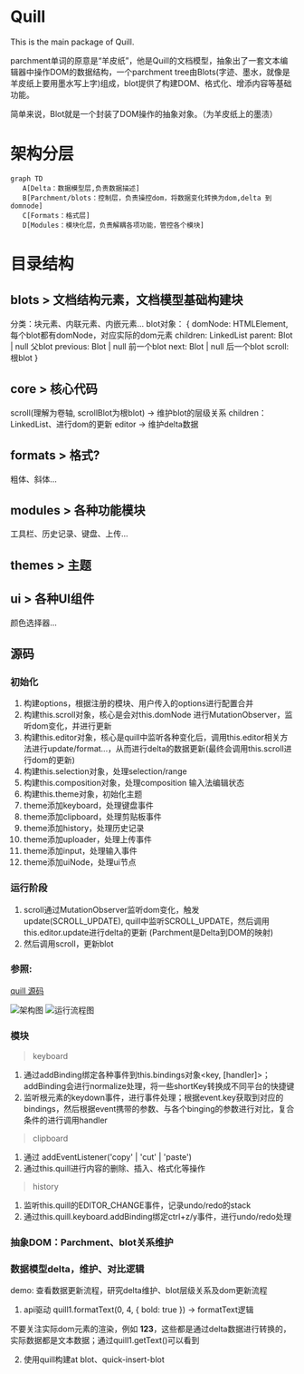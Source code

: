 # Quill

This is the main package of Quill.

parchment单词的原意是“羊皮纸”，他是Quill的文档模型，抽象出了一套文本编辑器中操作DOM的数据结构，一个parchment tree由Blots(字迹、墨水，就像是羊皮纸上要用墨水写上字)组成，blot提供了构建DOM、格式化、增添内容等基础功能。

简单来说，Blot就是一个封装了DOM操作的抽象对象。（为羊皮纸上的墨渍）

# 架构分层

```mermaid
graph TD
   A[Delta：数据模型层,负责数据描述]
   B[Parchment/blots：控制层，负责操控dom，将数据变化转换为dom,delta 到 domnode]
   C[Formats：格式层]
   D[Modules：模块化层，负责解耦各项功能，管控各个模块]
```

# 目录结构

## blots > 文档结构元素，文档模型基础构建块

分类：块元素、内联元素、内嵌元素...
blot对象：
{
domNode: HTMLElement, 每个blot都有domNode，对应实际的dom元素
children: LinkedList<Blot>
parent: Blot | null 父blot
previous: Blot | null 前一个blot
next: Blot | null 后一个blot
scroll: 根blot
}

## core > 核心代码

scroll(理解为卷轴, scrollBlot为根blot) -> 维护blot的层级关系 children： LinkedList<Blot>、进行dom的更新
editor -> 维护delta数据

## formats > 格式?

粗体、斜体...

## modules > 各种功能模块

工具栏、历史记录、键盘、上传...

## themes > 主题

## ui > 各种UI组件

颜色选择器...

## 源码

### 初始化

1. 构建options，根据注册的模块、用户传入的options进行配置合并
2. 构建this.scroll对象，核心是会对this.domNode 进行MutationObserver，监听dom变化，并进行更新
3. 构建this.editor对象，核心是quill中监听各种变化后，调用this.editor相关方法进行update/format...，从而进行delta的数据更新(最终会调用this.scroll进行dom的更新)
4. 构建this.selection对象，处理selection/range
5. 构建this.composition对象，处理composition 输入法编辑状态
6. 构建this.theme对象，初始化主题
7. theme添加keyboard，处理键盘事件
8. theme添加clipboard，处理剪贴板事件
9. theme添加history，处理历史记录
10. theme添加uploader，处理上传事件
11. theme添加input，处理输入事件
12. theme添加uiNode，处理ui节点

### 运行阶段

1. scroll通过MutationObserver监听dom变化，触发update(SCROLL_UPDATE), quill中监听SCROLL_UPDATE，然后调用this.editor.update进行delta的更新
   (Parchment是Delta到DOM的映射)
2. 然后调用scroll，更新blot

### 参照:
[quill 源码](https://juejin.cn/post/6957219459421437966)

![架构图](https://pic3.zhimg.com/v2-cfd3bc00c99849907153f2b1c5bf5b8e_r.jpg)
![运行流程图](https://p6-juejin.byteimg.com/tos-cn-i-k3u1fbpfcp/496066678d3c481abcd676ab805786ab~tplv-k3u1fbpfcp-zoom-in-crop-mark:1512:0:0:0.awebp)

### 模块

> keyboard

1. 通过addBinding绑定各种事件到this.bindings对象<key, [handler]>；addBinding会进行normalize处理，将一些shortKey转换成不同平台的快捷键
2. 监听根元素的keydown事件，进行事件处理；根据event.key获取到对应的bindings，然后根据event携带的参数、与各个binging的参数进行对比，复合条件的进行调用handler

> clipboard

1. 通过 addEventListener('copy' | 'cut' | 'paste')
2. 通过this.quill进行内容的删除、插入、格式化等操作

> history

1. 监听this.quill的EDITOR_CHANGE事件，记录undo/redo的stack
2. 通过this.quill.keyboard.addBinding绑定ctrl+z/y事件，进行undo/redo处理

### 抽象DOM：Parchment、blot关系维护

### 数据模型delta，维护、对比逻辑

demo:
查看数据更新流程，研究delta维护、blot层级关系及dom更新流程

1. api驱动 quill1.formatText(0, 4, { bold: true }) -> formatText逻辑

不要关注实际dom元素的渲染，例如 <strong>123</strong>，这些都是通过delta数据进行转换的，实际数据都是文本数据；通过quill1.getText()可以看到

2. 使用quill构建at blot、quick-insert-blot